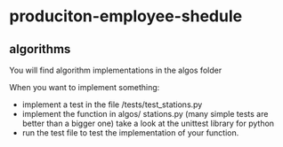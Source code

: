 # produciton-employee-shedule

## algorithms

You will find algorithm implementations in the algos folder

When you want to implement something:

- implement a test in the file /tests/test_stations.py
- implement the function in algos/ stations.py (many simple tests are better than a bigger one) take a look at the unittest library for python
- run the test file to test the implementation of your function.